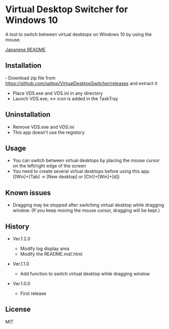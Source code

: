 # Virtual Desktop Switcher for Windows 10
A tool to switch between virtual desktops on Windows 10 by using the mouse.

[Japanese README](README.ja.md)


## Installation
‐ Download zip file from https://github.com/saltpp/VirtualDesktopSwitcher/releases and extract it
- Place VDS.exe and VDS.ini in any directory
- Launch VDS.exe, ↔ icon is added in the TaskTray


## Uninstallation
- Remove VDS.exe and VDS.ini
- This app doesn't use the registory


## Usage
- You can switch between virtual desktops by placing the mouse cursor on the left/right edge of the screen
- You need to create several virtual desktops before using this app. ([Win]+[Tab] → [New desktop] or [Ctrl]+[Win]+[d])


## Known issues
- Dragging may be stopped after switching virtual desktop while dragging window. (If you keep moving the mouse cursor, dragging will be kept.)


## History
- Ver.1.2.0
  - Modify log display area
  - Modify the README.md/.html

- Ver.1.1.0
  - Add function to switch virtual desktop while dragging window

- Ver.1.0.0
  - First release


## License
MIT
